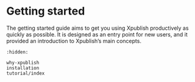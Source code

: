 # Getting started

The getting started guide aims to get you using Xpublish productively as quickly as possible.
It is designed as an entry point for new users, and it provided an introduction to Xpublish’s main concepts.

```{toctree}
:hidden:

why-xpublish
installation
tutorial/index
```
